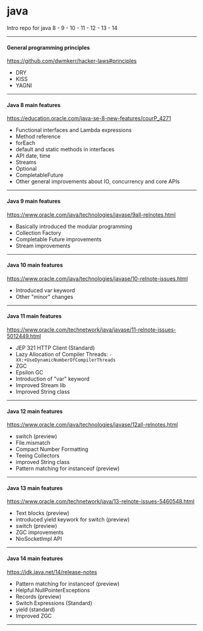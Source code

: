 # java
Intro repo for java 8 - 9 - 10 - 11 - 12 - 13 - 14 

---

#### General programming principles
https://github.com/dwmkerr/hacker-laws#principles

- DRY
- KISS
- YAGNI  

---

#### Java 8 main features
https://education.oracle.com/java-se-8-new-features/courP_4271

- Functional interfaces and Lambda expressions
- Method reference
- forEach
- default and static methods in interfaces
- API date, time
- Streams
- Optional
- CompletableFuture
- Other general improvements about IO, concurrency and core APIs

---

#### Java 9 main features
https://www.oracle.com/java/technologies/javase/9all-relnotes.html

- Basically introduced the modular programming
- Collection Factory
- Completable Future improvements
- Stream improvements

---

#### Java 10 main features
https://www.oracle.com/java/technologies/javase/10-relnote-issues.html

- Introduced var keyword
- Other "minor" changes

---

#### Java 11 main features
https://www.oracle.com/technetwork/java/javase/11-relnote-issues-5012449.html

- JEP 321 HTTP Client (Standard) 
- Lazy Allocation of Compiler Threads: `-XX:+UseDynamicNumberOfCompilerThreads`
- ZGC
- Epsilon GC
- Introduction of "var" keyword
- Improved Stream lib
- Improved String class

---

#### Java 12 main features
https://www.oracle.com/java/technologies/javase/12all-relnotes.html

- switch (preview)
- File.mismatch
- Compact Number Formatting
- Teeing Collectors
- improved String class
- Pattern matching for instanceof (preview)

---

#### Java 13 main features
https://www.oracle.com/technetwork/java/13-relnote-issues-5460548.html

- Text blocks (preview)
- introduced yield keywork for switch (preview)
- switch (preview)
- ZGC improvements
- NioSocketImpl API

---

#### Java 14 main features
https://jdk.java.net/14/release-notes

- Pattern matching for instanceof (preview)
- Helpful NullPointerExceptions
- Records (preview)
- Switch Expressions (Standard)
- yield (standard)
- Improved ZGC

---
